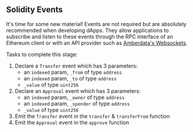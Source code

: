 ## Solidity Events
It's time for some new material! Events are not required but are absolutely recommended when developing dApps. They allow applications to subscribe and listen to these events through the RPC interface of an Ethereum client or with an API provider such as [Amberdata's Websockets](https://docs.amberdata.io/reference/overview).


Tasks to complete this stage:

1. Declare a `Transfer` event which has 3 parameters: 
    - an `indexed` param, `_from` of type `address`
    - an `indexed` param, `_to` of type `address`
    - `_value` of type `uint256`
2. Declare an `Approval` event which has 3 parameters: 
    - an `indexed` param, `_owner` of type `address`
    - an `indexed` param, `_spender` of type `address`
    - `_value` of type `uint256`
3. Emit the `Transfer` event in the `transfer` & `transferFrom` function
4. Emit the `Approval` event in the `approve` function

